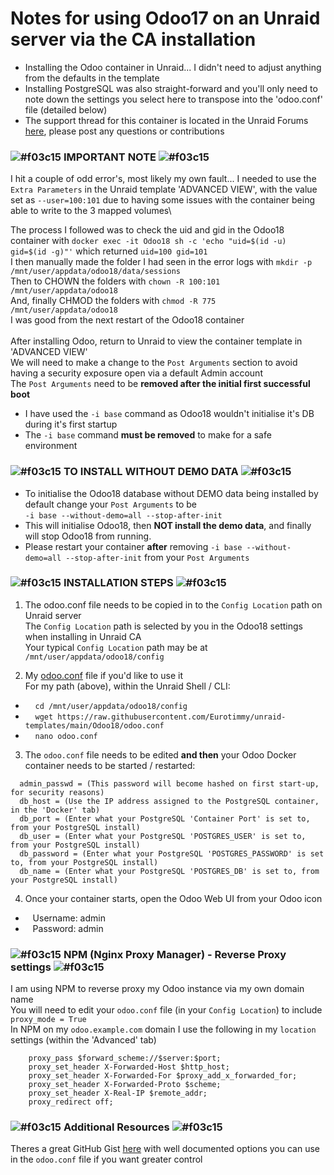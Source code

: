 # Notes for using Odoo17 on an Unraid server via the CA installation

- Installing the Odoo container in Unraid... I didn't need to adjust anything from the defaults in the template
- Installing PostgreSQL was also straight-forward and you'll only need to note down the settings you select here to transpose into the 'odoo.conf' file (detailed below)
- The support thread for this container is located in the Unraid Forums [here](https://forums.unraid.net/topic/150914-support-eurotimmy-odoo17-odoo18/), please post any questions or contributions


### ![#f03c15](https://placehold.co/15x15/f03c15/f03c15.png) **IMPORTANT NOTE** ![#f03c15](https://placehold.co/15x15/f03c15/f03c15.png)

I hit a couple of odd error's, most likely my own fault...
I needed to use the `Extra Parameters` in the Unraid template 'ADVANCED VIEW', with the value set as `--user=100:101` due to having some issues with the container being able to write to the 3 mapped volumes\

The process I followed was to check the uid and gid in the Odoo18 container with `docker exec -it Odoo18 sh -c 'echo "uid=$(id -u) gid=$(id -g)"'` which returned `uid=100 gid=101`\
I then manually made the folder I had seen in the error logs with `mkdir -p /mnt/user/appdata/odoo18/data/sessions`\
Then to CHOWN the folders with `chown -R 100:101 /mnt/user/appdata/odoo18`\
And, finally CHMOD the folders with `chmod -R 775 /mnt/user/appdata/odoo18`\
I was good from the next restart of the Odoo18 container\
\
After installing Odoo, return to Unraid to view the container template in 'ADVANCED VIEW'\
We will need to make a change to the `Post Arguments` section to avoid having a security exposure open via a default Admin account\
The `Post Arguments` need to be **removed after the initial first successful boot**
- I have used the `-i base` command as Odoo18 wouldn't initialise it's DB during it's first startup
- The `-i base` command **must be removed** to make for a safe environment

### ![#f03c15](https://placehold.co/15x15/f03c15/f03c15.png) **TO INSTALL WITHOUT DEMO DATA** ![#f03c15](https://placehold.co/15x15/f03c15/f03c15.png)
- To initialise the Odoo18 database without DEMO data being installed by default change your `Post Arguments` to be\
 `-i base --without-demo=all --stop-after-init`
- This will initialise Odoo18, then **NOT install the demo data**, and finally will stop Odoo18 from running.
- Please restart your container **after** removing `-i base --without-demo=all --stop-after-init` from your `Post Arguments`

### ![#f03c15](https://placehold.co/15x15/f03c15/f03c15.png) **INSTALLATION STEPS** ![#f03c15](https://placehold.co/15x15/f03c15/f03c15.png)


1. The odoo.conf file needs to be copied in to the `Config Location` path on Unraid server\
The `Config Location` path is selected by you in the Odoo18 settings when installing in Unraid CA\
Your typical `Config Location` path may be at `/mnt/user/appdata/odoo18/config`

2. My [odoo.conf](https://github.com/Eurotimmy/unraid-templates/blob/main/Odoo18/odoo.conf) file if you'd like to use it\
For my path (above), within the Unraid Shell / CLI:
- &nbsp;&nbsp;&nbsp; `cd /mnt/user/appdata/odoo18/config`
- &nbsp;&nbsp;&nbsp; `wget https://raw.githubusercontent.com/Eurotimmy/unraid-templates/main/Odoo18/odoo.conf`
- &nbsp;&nbsp;&nbsp; `nano odoo.conf`

3. The `odoo.conf` file needs to be edited **and then** your Odoo Docker container needs to be started / restarted: 
```
  admin_passwd = (This password will become hashed on first start-up, for security reasons)
  db_host = (Use the IP address assigned to the PostgreSQL container, in the 'Docker' tab)
  db_port = (Enter what your PostgreSQL 'Container Port' is set to, from your PostgreSQL install)
  db_user = (Enter what your PostgreSQL 'POSTGRES_USER' is set to, from your PostgreSQL install)
  db_password = (Enter what your PostgreSQL 'POSTGRES_PASSWORD' is set to, from your PostgreSQL install)
  db_name = (Enter what your PostgreSQL 'POSTGRES_DB' is set to, from your PostgreSQL install)
```

4. Once your container starts, open the Odoo Web UI from your Odoo icon
- &nbsp;&nbsp;&nbsp;Username: admin
- &nbsp;&nbsp;&nbsp;Password: admin


### ![#f03c15](https://placehold.co/15x15/f03c15/f03c15.png) **NPM (Nginx Proxy Manager) - Reverse Proxy settings** ![#f03c15](https://placehold.co/15x15/f03c15/f03c15.png)

I am using NPM to reverse proxy my Odoo instance via my own domain name\
You will need to edit your `odoo.conf` file (in your `Config Location`) to include `proxy_mode = True`\
In NPM on my `odoo.example.com` domain I use the following in my `location` settings (within the 'Advanced' tab)
``` location / {
    proxy_pass $forward_scheme://$server:$port;
    proxy_set_header X-Forwarded-Host $http_host;
    proxy_set_header X-Forwarded-For $proxy_add_x_forwarded_for;
    proxy_set_header X-Forwarded-Proto $scheme;
    proxy_set_header X-Real-IP $remote_addr;
    proxy_redirect off;    
```

### ![#f03c15](https://placehold.co/15x15/f03c15/f03c15.png) **Additional Resources** ![#f03c15](https://placehold.co/15x15/f03c15/f03c15.png)

Theres a great GitHub Gist [here](https://gist.github.com/Guidoom/d5db0a76ce669b139271a528a8a2a27f) with well documented options you can use in the `odoo.conf` file if you want greater control
